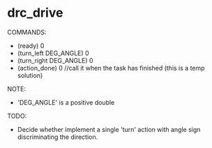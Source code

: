 drc_drive
===============

COMMANDS:
- (ready) 0
- (turn_left DEG_ANGLE) 0
- (turn_right DEG_ANGLE) 0
- (action_done) 0 //call it when the task has finished (this is a temp solution)

NOTE:
- 'DEG_ANGLE' is a positive double

TODO:
- Decide whether implement a single 'turn' action with angle sign discriminating the direction.